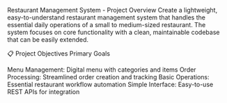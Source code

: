 Restaurant Management System - Project Overview
Create a lightweight, easy-to-understand restaurant management system that handles the essential daily operations of a small to medium-sized restaurant. The system focuses on core functionality with a clean, maintainable codebase that can be easily extended.

📋 Project Objectives
Primary Goals

Menu Management: Digital menu with categories and items
Order Processing: Streamlined order creation and tracking
Basic Operations: Essential restaurant workflow automation
Simple Interface: Easy-to-use REST APIs for integration
